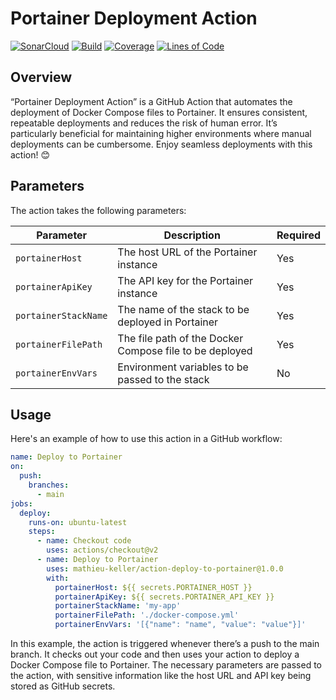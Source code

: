 # Portainer Deployment Action

[![SonarCloud](https://sonarcloud.io/images/project_badges/sonarcloud-black.svg)](https://sonarcloud.io/summary/new_code?id=mathieu-keller_action-stack-deploy-to-portainer)
[![Build](https://github.com/mathieu-keller/action-stack-deploy-to-portainer/actions/workflows/build.yaml/badge.svg)](https://github.com/mathieu-keller/action-stack-deploy-to-portainer/actions/workflows/build.yaml)
[![Coverage](https://sonarcloud.io/api/project_badges/measure?project=mathieu-keller_action-stack-deploy-to-portainer&metric=coverage)](https://sonarcloud.io/summary/new_code?id=mathieu-keller_action-stack-deploy-to-portainer)
[![Lines of Code](https://sonarcloud.io/api/project_badges/measure?project=mathieu-keller_action-stack-deploy-to-portainer&metric=ncloc)](https://sonarcloud.io/summary/new_code?id=mathieu-keller_action-stack-deploy-to-portainer)

## Overview

“Portainer Deployment Action” is a GitHub Action that automates the deployment of Docker Compose files to Portainer. It ensures consistent, repeatable deployments and reduces the risk of human error. It’s particularly beneficial for maintaining higher environments where manual deployments can be cumbersome. Enjoy seamless deployments with this action! 😊

## Parameters

The action takes the following parameters:

| Parameter | Description | Required |
| --- | --- | --- |
| `portainerHost` | The host URL of the Portainer instance | Yes |
| `portainerApiKey` | The API key for the Portainer instance | Yes |
| `portainerStackName` | The name of the stack to be deployed in Portainer | Yes |
| `portainerFilePath` | The file path of the Docker Compose file to be deployed | Yes |
| `portainerEnvVars` | Environment variables to be passed to the stack | No |

## Usage

Here's an example of how to use this action in a GitHub workflow:

```yaml
name: Deploy to Portainer
on:
  push:
    branches:
      - main
jobs:
  deploy:
    runs-on: ubuntu-latest
    steps:
      - name: Checkout code
        uses: actions/checkout@v2
      - name: Deploy to Portainer
        uses: mathieu-keller/action-deploy-to-portainer@1.0.0
        with:
          portainerHost: ${{ secrets.PORTAINER_HOST }}
          portainerApiKey: ${{ secrets.PORTAINER_API_KEY }}
          portainerStackName: 'my-app'
          portainerFilePath: './docker-compose.yml'
          portainerEnvVars: '[{"name": "name", "value": "value"}]'
```

In this example, the action is triggered whenever there’s a push to the main branch. It checks out your code and then uses your action to deploy a Docker Compose file to Portainer. The necessary parameters are passed to the action, with sensitive information like the host URL and API key being stored as GitHub secrets.
